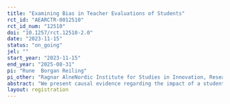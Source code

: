 ```yaml
---
title: "Examining Bias in Teacher Evaluations of Students"
rct_id: "AEARCTR-0012510"
rct_id_num: "12510"
doi: "10.1257/rct.12510-2.0"
date: "2023-11-15"
status: "on_going"
jel: ""
start_year: "2023-11-15"
end_year: "2025-08-31"
pi: "Rune  Borgan Reiling"
pi_other: "Ragnar AlneNordic Institute for Studies in Innovation, Research and Education (NIFU); Eyo I. Herstad  () "
abstract: "We present causal evidence regarding the impact of a student's ethnicity and gender on teacher evaluations in middle school. In this study, we engage teachers to assess written assignments for full classes in two subjects: mathematics and Norwegian language. By randomly assigning names that signal both gender and ethnicity to the assignments within teachers, we investigate whether students with equal ability but different names receive equal grades, on average. While our primary focus is on the average effects of student gender and ethnicity, we also conduct an extensive analysis of heterogeneity, considering factors such as ability, student gender, teacher experience, and the gender of the teacher. This document outlines our analysis plan, including our primary specifications of interest."
layout: registration
---
```


